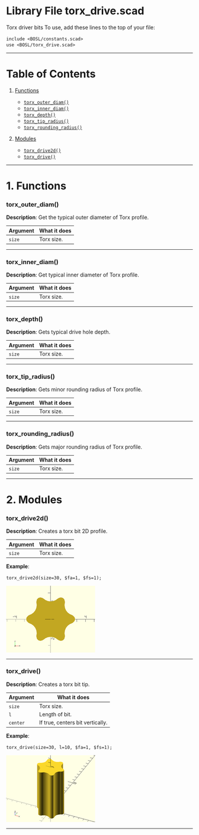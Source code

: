 # Library File torx\_drive.scad

Torx driver bits
To use, add these lines to the top of your file:
```
include <BOSL/constants.scad>
use <BOSL/torx_drive.scad>
```

---

# Table of Contents

1. [Functions](#functions)
    - [`torx_outer_diam()`](#torx_outer_diam)
    - [`torx_inner_diam()`](#torx_inner_diam)
    - [`torx_depth()`](#torx_depth)
    - [`torx_tip_radius()`](#torx_tip_radius)
    - [`torx_rounding_radius()`](#torx_rounding_radius)

2. [Modules](#modules)
    - [`torx_drive2d()`](#torx_drive2d)
    - [`torx_drive()`](#torx_drive)

---

# 1. Functions

### torx\_outer\_diam()

**Description**:
Get the typical outer diameter of Torx profile.

Argument        | What it does
--------------- | ------------------------------
`size`          | Torx size.

---

### torx\_inner\_diam()

**Description**:
Get typical inner diameter of Torx profile.

Argument        | What it does
--------------- | ------------------------------
`size`          | Torx size.

---

### torx\_depth()

**Description**:
Gets typical drive hole depth.

Argument        | What it does
--------------- | ------------------------------
`size`          | Torx size.

---

### torx\_tip\_radius()

**Description**:
Gets minor rounding radius of Torx profile.

Argument        | What it does
--------------- | ------------------------------
`size`          | Torx size.

---

### torx\_rounding\_radius()

**Description**:
Gets major rounding radius of Torx profile.

Argument        | What it does
--------------- | ------------------------------
`size`          | Torx size.

---

# 2. Modules

### torx\_drive2d()

**Description**:
Creates a torx bit 2D profile.

Argument        | What it does
--------------- | ------------------------------
`size`          | Torx size.

**Example**:

    torx_drive2d(size=30, $fa=1, $fs=1);

![torx\_drive2d() Example](images/torx_drive/torx_drive2d.png)

---

### torx\_drive()

**Description**:
Creates a torx bit tip.

Argument        | What it does
--------------- | ------------------------------
`size`          | Torx size.
`l`             | Length of bit.
`center`        | If true, centers bit vertically.

**Example**:

    torx_drive(size=30, l=10, $fa=1, $fs=1);

![torx\_drive() Example](images/torx_drive/torx_drive.png)

---


